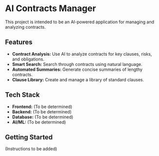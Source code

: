 # AI Contracts Manager

This project is intended to be an AI-powered application for managing and analyzing contracts.

## Features

*   **Contract Analysis:** Use AI to analyze contracts for key clauses, risks, and obligations.
*   **Smart Search:** Search through contracts using natural language.
*   **Automated Summaries:** Generate concise summaries of lengthy contracts.
*   **Clause Library:** Create and manage a library of standard clauses.

## Tech Stack

*   **Frontend:** (To be determined)
*   **Backend:** (To be determined)
*   **Database:** (To be determined)
*   **AI/ML:** (To be determined)

## Getting Started

(Instructions to be added)